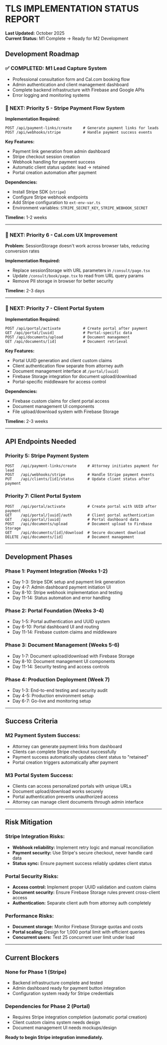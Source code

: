 # **TLS IMPLEMENTATION STATUS REPORT**

**Last Updated:** October 2025  
**Current Status:** M1 Complete → Ready for M2 Development

## **Development Roadmap**

### **✅ COMPLETED: M1 Lead Capture System**
- Professional consultation form and Cal.com booking flow
- Admin authentication and client management dashboard  
- Complete backend infrastructure with Firebase and Google APIs
- Error logging and monitoring systems

### **🎯 NEXT: Priority 5 - Stripe Payment Flow System**

**Implementation Required:**
```
POST /api/payment-links/create     # Generate payment links for leads
POST /api/webhooks/stripe          # Handle payment success events
```

**Key Features:**
- Payment link generation from admin dashboard
- Stripe checkout session creation  
- Webhook handling for payment success
- Automatic client status update: lead → retained
- Portal creation automation after payment

**Dependencies:**
- Install Stripe SDK (`stripe`)
- Configure Stripe webhook endpoints
- Add Stripe configuration to `ext-env-var.ts`
- Environment variables: `STRIPE_SECRET_KEY`, `STRIPE_WEBHOOK_SECRET`

**Timeline:** 1-2 weeks

---

### **🔄 NEXT: Priority 6 - Cal.com UX Improvement**

**Problem:** SessionStorage doesn't work across browser tabs, reducing conversion rates

**Implementation Required:**
- Replace sessionStorage with URL parameters in `/consult/page.tsx`
- Update `/consult/book/page.tsx` to read from URL query params
- Remove PII storage in browser for better security

**Timeline:** 2-3 days

---

### **🎯 NEXT: Priority 7 - Client Portal System**

**Implementation Required:**
```
POST /api/portal/activate          # Create portal after payment
GET /api/portal/[uuid]             # Portal-specific data  
POST /api/documents/upload         # Document management
GET /api/documents/[id]            # Document retrieval
```

**Key Features:**
- Portal UUID generation and client custom claims
- Client authentication flow separate from attorney auth
- Document management interface at `/portal/[uuid]`
- Firebase Storage integration for document upload/download
- Portal-specific middleware for access control

**Dependencies:**
- Firebase custom claims for client portal access
- Document management UI components
- File upload/download system with Firebase Storage

**Timeline:** 2-3 weeks

---

## **API Endpoints Needed**

### **Priority 5: Stripe Payment System**
```
POST   /api/payment-links/create     # Attorney initiates payment for lead
POST   /api/webhooks/stripe          # Handle Stripe payment events
PUT    /api/clients/[id]/status      # Update client status after payment
```

### **Priority 7: Client Portal System**  
```
POST   /api/portal/activate          # Create portal with UUID after payment
GET    /api/portal/[uuid]/auth       # Client portal authentication
GET    /api/portal/[uuid]            # Portal dashboard data
POST   /api/documents/upload         # Document upload to Firebase Storage
GET    /api/documents/[id]/download  # Secure document download
DELETE /api/documents/[id]           # Document management
```

---

## **Development Phases**

### **Phase 1: Payment Integration (Weeks 1-2)**
- Day 1-3: Stripe SDK setup and payment link generation
- Day 4-7: Admin dashboard payment initiation UI
- Day 8-10: Stripe webhook implementation and testing
- Day 11-14: Status automation and error handling

### **Phase 2: Portal Foundation (Weeks 3-4)**
- Day 1-5: Portal authentication and UUID system
- Day 6-10: Portal dashboard UI and routing
- Day 11-14: Firebase custom claims and middleware

### **Phase 3: Document Management (Weeks 5-6)**
- Day 1-7: Document upload/download with Firebase Storage
- Day 8-10: Document management UI components  
- Day 11-14: Security testing and access controls

### **Phase 4: Production Deployment (Week 7)**
- Day 1-3: End-to-end testing and security audit
- Day 4-5: Production environment setup
- Day 6-7: Go-live and monitoring setup

---

## **Success Criteria**

### **M2 Payment System Success:**
- Attorney can generate payment links from dashboard
- Clients can complete Stripe checkout successfully  
- Payment success automatically updates client status to "retained"
- Portal creation triggers automatically after payment

### **M3 Portal System Success:**
- Clients can access personalized portals with unique URLs
- Document upload/download works securely
- Portal authentication prevents unauthorized access
- Attorney can manage client documents through admin interface

---

## **Risk Mitigation**

### **Stripe Integration Risks:**
- **Webhook reliability:** Implement retry logic and manual reconciliation
- **Payment security:** Use Stripe's secure checkout, never handle card data
- **Status sync:** Ensure payment success reliably updates client status

### **Portal Security Risks:**
- **Access control:** Implement proper UUID validation and custom claims
- **Document security:** Ensure Firebase Storage rules prevent cross-client access
- **Authentication:** Separate client auth from attorney auth completely

### **Performance Risks:**
- **Document storage:** Monitor Firebase Storage quotas and costs
- **Portal scaling:** Design for 1,000 portal limit with efficient queries
- **Concurrent users:** Test 25 concurrent user limit under load

---

## **Current Blockers**

### **None for Phase 1 (Stripe)**
- Backend infrastructure complete and tested
- Admin dashboard ready for payment button integration
- Configuration system ready for Stripe credentials

### **Dependencies for Phase 2 (Portal)**
- Requires Stripe integration completion (automatic portal creation)
- Client custom claims system needs design
- Document management UI needs mockups/design

**Ready to begin Stripe integration immediately.**